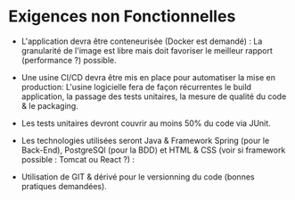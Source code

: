 # Exigences non Fonctionnelles

 - L'application devra être conteneurisée (Docker est demandé) :
La granularité de l'image est libre mais doit favoriser le meilleur rapport (performance ?) possible.

 - Une usine CI/CD devra être mis en place pour automatiser la mise en production:
L'usine logicielle fera de façon récurrentes le build application, la passage des tests unitaires, la mesure de qualité du code & le packaging.

 - Les tests unitaires devront couvrir au moins 50% du code via JUnit.

 - Les technologies utilisées seront Java & Framework Spring (pour le Back-End), PostgreSQl (pour la BDD) et HTML & CSS (voir si framework possible : Tomcat ou React ?) :

 - Utilisation de GIT & dérivé pour le versionning du code (bonnes pratiques demandées).